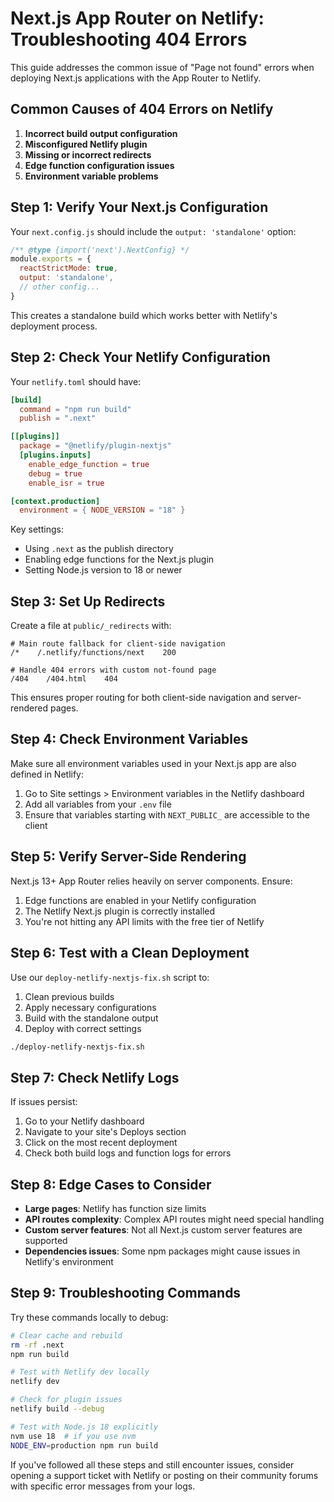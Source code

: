 # Next.js App Router on Netlify: Troubleshooting 404 Errors

This guide addresses the common issue of "Page not found" errors when deploying Next.js applications with the App Router to Netlify.

## Common Causes of 404 Errors on Netlify

1. **Incorrect build output configuration**
2. **Misconfigured Netlify plugin**
3. **Missing or incorrect redirects**
4. **Edge function configuration issues**
5. **Environment variable problems**

## Step 1: Verify Your Next.js Configuration

Your `next.config.js` should include the `output: 'standalone'` option:

```js
/** @type {import('next').NextConfig} */
module.exports = {
  reactStrictMode: true,
  output: 'standalone',
  // other config...
}
```

This creates a standalone build which works better with Netlify's deployment process.

## Step 2: Check Your Netlify Configuration

Your `netlify.toml` should have:

```toml
[build]
  command = "npm run build"
  publish = ".next"

[[plugins]]
  package = "@netlify/plugin-nextjs"
  [plugins.inputs]
    enable_edge_function = true
    debug = true
    enable_isr = true

[context.production]
  environment = { NODE_VERSION = "18" }
```

Key settings:
- Using `.next` as the publish directory
- Enabling edge functions for the Next.js plugin
- Setting Node.js version to 18 or newer

## Step 3: Set Up Redirects

Create a file at `public/_redirects` with:

```
# Main route fallback for client-side navigation
/*    /.netlify/functions/next    200

# Handle 404 errors with custom not-found page
/404    /404.html    404
```

This ensures proper routing for both client-side navigation and server-rendered pages.

## Step 4: Check Environment Variables

Make sure all environment variables used in your Next.js app are also defined in Netlify:

1. Go to Site settings > Environment variables in the Netlify dashboard
2. Add all variables from your `.env` file
3. Ensure that variables starting with `NEXT_PUBLIC_` are accessible to the client

## Step 5: Verify Server-Side Rendering

Next.js 13+ App Router relies heavily on server components. Ensure:

1. Edge functions are enabled in your Netlify configuration
2. The Netlify Next.js plugin is correctly installed
3. You're not hitting any API limits with the free tier of Netlify

## Step 6: Test with a Clean Deployment

Use our `deploy-netlify-nextjs-fix.sh` script to:

1. Clean previous builds
2. Apply necessary configurations
3. Build with the standalone output
4. Deploy with correct settings

```bash
./deploy-netlify-nextjs-fix.sh
```

## Step 7: Check Netlify Logs

If issues persist:

1. Go to your Netlify dashboard
2. Navigate to your site's Deploys section
3. Click on the most recent deployment
4. Check both build logs and function logs for errors

## Step 8: Edge Cases to Consider

- **Large pages**: Netlify has function size limits
- **API routes complexity**: Complex API routes might need special handling
- **Custom server features**: Not all Next.js custom server features are supported
- **Dependencies issues**: Some npm packages might cause issues in Netlify's environment

## Step 9: Troubleshooting Commands

Try these commands locally to debug:

```bash
# Clear cache and rebuild
rm -rf .next
npm run build

# Test with Netlify dev locally
netlify dev

# Check for plugin issues
netlify build --debug

# Test with Node.js 18 explicitly
nvm use 18  # if you use nvm
NODE_ENV=production npm run build
```

If you've followed all these steps and still encounter issues, consider opening a support ticket with Netlify or posting on their community forums with specific error messages from your logs.
